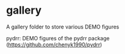 # gallery
A gallery folder to store various DEMO figures 

pydrr: DEMO figures of the pydrr package (https://github.com/chenyk1990/pydrr)
